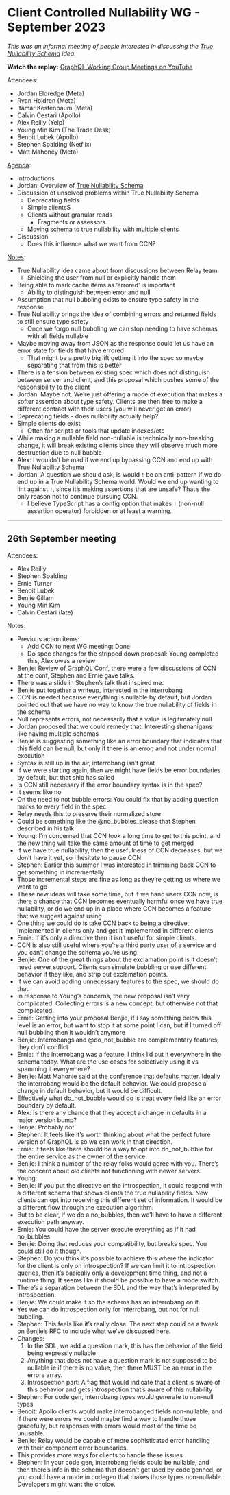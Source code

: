 # Client Controlled Nullability WG - September 2023

_This was an informal meeting of people interested in discussing the [True Nullability Schema](https://github.com/graphql/graphql-wg/discussions/1394) idea._

**Watch the replay:**
[GraphQL Working Group Meetings on YouTube](https://www.youtube.com/channel/UCERcwLeheOXp_u61jEXxHMA/videos)

Attendees:

- Jordan Eldredge (Meta)
- Ryan Holdren (Meta)
- Itamar Kestenbaum (Meta)
- Calvin Cestari (Apollo)
- Alex Reilly (Yelp)
- Young Min Kim (The Trade Desk)
- Benoit Lubek (Apollo)
- Stephen Spalding (Netflix)
- Matt Mahoney (Meta)

[Agenda](https://docs.google.com/document/d/1FtUGnrYaAr7iLROLkcRh9JLYnxV0LIxGxfi_HtpMiNo/edit?usp=sharing):

- Introductions
- Jordan: Overview of [True Nullability Schema](https://github.com/graphql/graphql-wg/discussions/1394)
- Discussion of unsolved problems within True Nullability Schema
  - Deprecating fields
  - Simple clientsS
  - Clients without granular reads
    - Fragments or assessors
  - Moving schema to true nullability with multiple clients
- Discussion
  - Does this influence what we want from CCN?

[Notes](https://docs.google.com/document/d/1FtUGnrYaAr7iLROLkcRh9JLYnxV0LIxGxfi_HtpMiNo/edit?usp=sharing):

- True Nullability idea came about from discussions between Relay team
  - Shielding the user from null or explicitly handle them
- Being able to mark cache items as ‘errored’ is important
  - Ability to distinguish between error and null
- Assumption that null bubbling exists to ensure type safety in the response
- True Nullability brings the idea of combining errors and returned fields to still ensure type safety
  - Once we forgo null bubbling we can stop needing to have schemas with all fields nullable
- Maybe moving away from JSON as the response could let us have an error state for fields that have errored
  - That might be a pretty big lift getting it into the spec so maybe separating that from this is better
- There is a tension between existing spec which does not distinguish between server and client, and this proposal which pushes some of the responsibility to the client
- Jordan: Maybe not. We’re just offering a mode of execution that makes a softer assertion about type safety. Clients are then free to make a different contract with their users (you will never get an error)
- Deprecating fields - does nullability actually help?
- Simple clients do exist
  - Often for scripts or tools that update indexes/etc
- While making a nullable field non-nullable is technically non-breaking change, it will break existing clients since they will observe much more destruction due to null bubble
- Alex: I wouldn’t be mad if we end up bypassing CCN and end up with True Nullability Schema
- Jordan: A question we should ask, is would `!` be an anti-pattern if we do end up in a True Nullability Schema world. Would we end up wanting to lint against `!`, since it’s making assertions that are unsafe? That’s the only reason not to continue pursuing CCN.
  - I believe TypeScript has a config option that makes `!` (non-null assertion operator) forbidden or at least a warning.

---

## 26th September meeting

Attendees:

* Alex Reilly
* Stephen Spalding
* Ernie Turner
* Benoit Lubek
* Benjie Gillam
* Young Min Kim
* Calvin Cestari (late)

Notes:

*  Previous action items: 
    * Add CCN to next WG meeting: Done
    * Do spec changes for the stripped down proposal: Young completed this, Alex owes a review
* Benjie: Review of GraphQL Conf, there were a few discussions of CCN at the conf, Stephen and Ernie gave talks.
* There was a slide in Stephen’s talk that inspired me.
* Benjie put together a [writeup](https://github.com/graphql/graphql-spec/pull/1046), interested in the interrobang
* CCN is needed because everything is nullable by default, but Jordan pointed out that we have no way to know the true nullability of fields in the schema
* Null represents errors, not necessarily that a value is legitimately null
* Jordan proposed that we could remedy that. Interesting shenanigans like having multiple schemas
* Benjie is suggesting something like an error boundary that indicates that this field can be null, but only if there is an error, and not under normal execution
* Syntax is still up in the air, interrobang isn’t great
* If we were starting again, then we might have fields be error boundaries by default, but that ship has sailed
* Is CCN still necessary if the error boundary syntax is in the spec?
* It seems like no
* On the need to not bubble errors: You could fix that by adding question marks to every field in the spec
* Relay needs this to preserve their normalized store
* Could be something like the @no_bubbles_please that Stephen described in his talk
* Young: I’m concerned that CCN took a long time to get to this point, and the new thing will take the same amount of time to get merged 
* If we have true nullability, then the usefulness of CCN decreases, but we don’t have it yet, so I hesitate to pause CCN
* Stephen: Earlier this summer I was interested in trimming back CCN to get something in incrementally
* Those incremental steps are fine as long as they’re getting us where we want to go
* These new ideas will take some time, but if we hand users CCN now, is there a chance that CCN becomes eventually harmful once we have true nullability, or do we end up in a place where CCN becomes a feature that we suggest against using
* One thing we could do is take CCN back to being a directive, implemented in clients only and get it implemented in different clients
* Ernie: If it’s only a directive then it isn’t useful for simple clients.
* CCN is also still useful where you’re a third party user of a service and you can’t change the schema you’re using.
* Benjie: One of the great things about the exclamation point is it doesn’t need server support. Clients can simulate bubbling or use different behavior if they like, and strip out exclamation points.
* If we can avoid adding unnecessary features to the spec, we should do that.
* In response to Young’s concerns, the new proposal isn’t very complicated. Collecting errors is a new concept, but otherwise not that complicated.
* Ernie: Getting into your proposal Benjie, if I say something below this level is an error, but want to stop it at some point I can, but if I turned off null bubbling then it wouldn’t anymore
* Benjie: Interrobangs and @do_not_bubble are complementary features, they don’t conflict
* Ernie: If the interrobang was a feature, I think I’d put it everywhere in the schema today. What are the use cases for selectively using it vs spamming it everywhere?
* Benjie: Matt Mahonie said at the conference that defaults matter. Ideally the interrobang would be the default behavior. We could propose a change in default behavior, but it would be difficult.
* Effectively what do_not_bubble would do is treat every field like an error boundary by default.
* Alex: Is there any chance that they accept a change in defaults in a major version bump?
* Benjie: Probably not.
* Stephen: It feels like it’s worth thinking about what the perfect future version of GraphQL is so we can work in that direction.
* Ernie: It feels like there should be a way to opt into do_not_bubble for the entire service as the owner of the service.
* Benjie: I think a number of the relay folks would agree with you. There’s the concern about old clients not functioning with newer servers.
* Young: 
* Benjie: If you put the directive on the introspection, it could respond with a different schema that shows clients the true nullability fields. New clients can opt into receiving this different set of information. It would be a different flow through the execution algorithm.
* But to be clear, if we do a no_bubbles, then we’ll have to have a different execution path anyway.
* Ernie: You could have the server execute everything as if it had no_bubbles
* Benjie: Doing that reduces your compatibility, but breaks spec. You could still do it though.
* Stephen: Do you think it’s possible to achieve this where the indicator for the client is only on introspection? If we can limit it to introspection queries, then it’s basically only a development time thing, and not a runtime thing. It seems like it should be possible to have a mode switch.
* There’s a separation between the SDL and the way that’s interpreted by introspection.
* Benjie: We could make it so the schema has an interrobang on it. 
* Yes we can do introspection only for interrobang, but not for null bubbling.
* Stephen: This feels like it’s really close. The next step could be a tweak on Benjie’s RFC to include what we’ve discussed here.
* Changes:
  1. In the SDL, we add a question mark, this has the behavior of the field being expressly nullable
  2. Anything that does not have a question mark is not supposed to be nullable ie if there is no value, then there MUST be an error in the errors array.
  3. Introspection part: A flag that would indicate that a client is aware of this behavior and gets introspection that’s aware of this nullability
* Stephen: For code gen, interrobang types would generate to non-null types
* Benoit: Apollo clients would make interrobanged fields non-nullable, and if there were errors we could maybe find a way to handle those gracefully, but responses with errors would most of the time be unusable.
* Benjie: Relay would be capable of more sophisticated error handling with their component error boundaries.
* This provides more ways for clients to handle these issues.
* Stephen: In your code gen, interrobang fields could be nullable, and then there’s info in the schema that doesn’t get used by code genned, or you could have a mode in codegen that makes those types non-nullable. Developers might want the choice.

